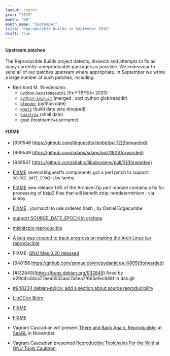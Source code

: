 ```yaml
---
layout: report
year: "2019"
month: "09"
month_name: "September"
title: "Reproducible builds in September 2019"
draft: true
---
```

#### Upstream patches

The Reproducible Builds project detects, dissects and attempts to fix as many currently-unreproducible packages as possible. We endeavour to send all of our patches upstream where appropriate. In September we wrote a large number of such patches, including:

* Bernhard M. Wiedemann:
    * [`python-keystoneauth1`](https://review.opendev.org/681103) (fix FTBFS in 2020)
    * [`python-iminuit`](https://github.com/scikit-hep/iminuit/pull/355) (merged ; sort python glob/readdir)
    * [`blender`](https://developer.blender.org/D5756) (python date)
    * [`wget2`](https://gitlab.com/gnuwget/wget2/merge_requests/450) (build date was dropped)
    * [`buzztrax`](https://github.com/Buzztrax/buzztrax/pull/88) (shell date)
    * [`gmsh`](https://build.opensuse.org/request/show/731075) (hostname+username)

#### FIXME

* [939546 https://github.com/libguestfs/libnbd/pull/2](forwarded)

* [939549 https://github.com/sdaps/sdaps/pull/182](forwarded)

* [939547 https://github.com/sbabic/libubootenv/pull/3](forwarded)

* [FIXME](https://www.redhat.com/archives/libguestfs/2019-September/msg00037.html) several libguestfs components got a perl patch to support `SOURCE_DATE_EPOCH` ; by lamby

* [FIXME](https://github.com/redhotpenguin/perl-Archive-Zip/issues/26#issuecomment-529170764) new release 1.65 of the Archive-Zip perl module contains a fix for processing of bzip2 files that will benefit strip-nondeterminism ; via lamby

* [FIXME](https://github.com/systemd/systemd/pull/13482) ; journalctl to use ordered hash ; by Daniel Edgecumbe

* [support SOURCE_DATE_EPOCH in grafana](https://github.com/grafana/grafana/pull/18953)

* [mkinitcpio reproducible](https://github.com/archlinux/mkinitcpio/pull/1/files)

* [A bug was created to track progress on making the Arch Linux iso reproducible](https://bugs.archlinux.org/task/63683?project=6)

* FIXME: [GNU Mes 0.20 released](https://lists.reproducible-builds.org/pipermail/rb-general/2019-September/001649.html)

* [940156 https://github.com/samuelcolvin/pydantic/pull/805](forwarded)

* [#]32849](https://bugs.debian.org/932849) fixed by e29d4c4dca77aea5555aac7a5ea7f665efec688f in dak.git

* [#940234 debian-policy: add a section about source reproducibility](https://bugs.debian.org/940234)

* [LibOCon Björn](https://libocon.org/assets/Conference/Almeria/schedule-almeria.pdf)

* [FIXME](https://lists.reproducible-builds.org/pipermail/rb-general/2019-September/001651.html)

* [FIXME](https://git.kernel.org/pub/scm/linux/kernel/git/next/linux-next.git/commit/?id=fe013f8bc160d79c6e33bb66d9bb0cd24949274c)

* Vagrant Cascadian will present [There and Back Again, Reproducibly!](https://osem.seagl.org/conferences/seagl2019/program/proposals/671) at [SeaGL](https://seagl.org) in November.

* Vagrant Cascadian presented [Reproducible Toolchains For the Win!](https://gcc.gnu.org/wiki/cauldron2019#cauldron2019talks.Reproducible_Toolchains_For_The_Win) at [GNU Tools Cauldron](https://gcc.gnu.org/wiki/cauldron2019).
